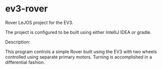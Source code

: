 ev3-rover
=========

Rover LeJOS project for the EV3.

The project is configured to be built using either IntelliJ IDEA or gradle.

Description:

This program controls a simple Rover built using the EV3 with two wheels controlled using separate primary motors. Turning is accomplished in a differential fashion.
